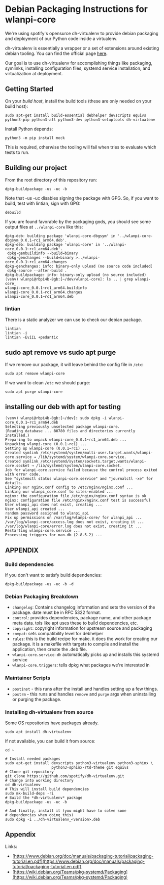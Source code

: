 # Debian Packaging Instructions for wlanpi-core

We're using spotify's opensurce dh-virtualenv to provide debian packaging and deployment of our Python code inside a virtualenv.

dh-virtualenv is essentially a wrapper or a set of extensions around existing debian tooling. You can find the official page [here](https://github.com/spotify/dh-virtualenv).

Our goal is to use dh-virtualenv for accomplishing things like packaging, symlinks, installing configuration files, systemd service installation, and virtualization at deployment.

## Getting Started

On your _build host_, install the build tools (these are only needed on your build host):

```
sudo apt-get install build-essential debhelper devscripts equivs python3-pip python3-all python3-dev python3-setuptools dh-virtualenv
```

Install Python depends:

```
python3 -m pip install mock
```

This is required, otherwise the tooling will fail when tries to evaluate which tests to run.

## Building our project

From the root directory of this repository run:

```
dpkg-buildpackage -us -uc -b
```

Note that -us -uc disables signing the package with GPG. So, if you want to build, test with lintian, sign with GPG:

```
debuild
```

If you are found favorable by the packaging gods, you should see some output files at `../wlanpi-core` like this:

```
dpkg-deb: building package 'wlanpi-core-dbgsym' in '../wlanpi-core-dbgsym_0.0.1~rc1_arm64.deb'.
dpkg-deb: building package 'wlanpi-core' in '../wlanpi-core_0.0.1~rc1_arm64.deb'.
 dpkg-genbuildinfo --build=binary
 dpkg-genchanges --build=binary >../wlanpi-core_0.0.1~rc1_arm64.changes
dpkg-genchanges: info: binary-only upload (no source code included)
 dpkg-source --after-build .
dpkg-buildpackage: info: binary-only upload (no source included)
(venv) wlanpi@rbpi4b-8gb:[~/dev/wlanpi-core]: ls .. | grep wlanpi-core_
wlanpi-core_0.0.1~rc1_arm64.buildinfo
wlanpi-core_0.0.1~rc1_arm64.changes
wlanpi-core_0.0.1~rc1_arm64.deb
```

### lintian

There is a static analyzer we can use to check our debian package.

```
lintian
lintian -i
lintian -EviIL +pedantic
```

## sudo apt remove vs sudo apt purge

If we remove our package, it will leave behind the config file in `/etc`:

`sudo apt remove wlanpi-core`

If we want to clean `/etc` we should purge:

`sudo apt purge wlanpi-core`


## installing our deb with apt for testing

```
(venv) wlanpi@rbpi4b-8gb:[~/dev]: sudo dpkg -i wlanpi-core_0.0.1~rc1_arm64.deb 
Selecting previously unselected package wlanpi-core.
(Reading database ... 80780 files and directories currently installed.)
Preparing to unpack wlanpi-core_0.0.1~rc1_arm64.deb ...
Unpacking wlanpi-core (0.0.1~rc1) ...
Setting up wlanpi-core (0.0.1~rc1) ...
Created symlink /etc/systemd/system/multi-user.target.wants/wlanpi-core.service → /lib/systemd/system/wlanpi-core.service.
Created symlink /etc/systemd/system/sockets.target.wants/wlanpi-core.socket → /lib/systemd/system/wlanpi-core.socket.
Job for wlanpi-core.service failed because the control process exited with error code.
See "systemctl status wlanpi-core.service" and "journalctl -xe" for details.
Linking our nginx.conf config to /etc/nginx/nginx.conf ...
Linking our wlanpi_core.conf to sites-enabled ...
nginx: the configuration file /etc/nginx/nginx.conf syntax is ok
nginx: configuration file /etc/nginx/nginx.conf test is successful
User wlanpi_api does not exist, creating ...
User wlanpi_api created ...
random password assigned to wlanpi_api
Fix up permissions on /var/log/wlanpi-core/ for wlanpi_api ...
/var/log/wlanpi-core/access.log does not exist, creating it ...
/var/log/wlanpi-core/error.log does not exist, creating it ...
Restarting wlanpi-core.service ...
Processing triggers for man-db (2.8.5-2) ...
```

## APPENDIX

### Build dependencies

If you don't want to satisfy build dependencies:

```
dpkg-buildpackage -us -uc -b -d
```

### Debian Packaging Breakdown

- `changelog`: Contains changelog information and sets the version of the package. date must be in RFC 5322 format.
- `control`: provides dependencies, package name, and other package meta data. tols like apt uses these to build dependencies, etc.
- `copyright`: copyright information for upstream source and packaging
- `compat`: sets compatibility level for debhelper
- `rules`: this is the build recipe for make. it does the work for creating our package. it is a makefile with targets to compile and install the application, then create the .deb file.
- `wlanpi-core.service`: `dh` automatically picks up and installs this systemd service
- `wlanpi-core.triggers`: tells dpkg what packages we're interested in

### Maintainer Scripts

- `postinst` - this runs after the install and handles setting up a few things.
- `postrm` - this runs and handles `remove` and `purge` args when uninstalling or purging the package.

### Installing dh-virtualenv from source

Some OS repositories have packages already. 

```
sudo apt install dh-virtualenv
```

If not available, you can build it from source:

```
cd ~

# Install needed packages
sudo apt-get install devscripts python3-virtualenv python3-sphinx \
                     python3-sphinx-rtd-theme git equivs
# Clone git repository
git clone https://github.com/spotify/dh-virtualenv.git
# Change into working directory
cd dh-virtualenv
# This will install build dependencies
sudo mk-build-deps -ri
# Build the *dh-virtualenv* package
dpkg-buildpackage -us -uc -b

# And finally, install it (you might have to solve some
# dependencies when doing this)
sudo dpkg -i ../dh-virtualenv_<version>.deb
```

## Appendix

Links:

* [https://www.debian.org/doc/manuals/packaging-tutorial/packaging-tutorial.en.pdf](https://www.debian.org/doc/manuals/packaging-tutorial/packaging-tutorial.en.pdf)
* [https://wiki.debian.org/Teams/pkg-systemd/Packaging](https://wiki.debian.org/Teams/pkg-systemd/Packaging)